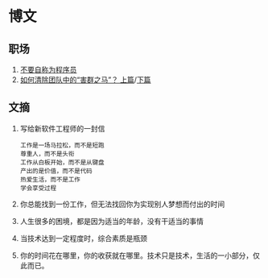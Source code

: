 # 博文

## 职场

1. [不要自称为程序员](http://www.ruanyifeng.com/blog/2011/10/dont_call_yourself_a_programmer.html)
2. [如何清除团队中的“害群之马”？ 上篇](https://github.com/chencl1986/Blog/issues/57)/[下篇](https://github.com/chencl1986/Blog/issues/58)

## 文摘

1. 写给新软件工程师的一封信

   ```
   工作是一场马拉松，而不是短跑
   尊重人，而不是头衔
   工作从白板开始，而不是从键盘
   产出的是价值，而不是代码
   热爱生活，而不是工作
   学会享受过程
   ```

2. 你总能找到一份工作，但无法找回你为实现别人梦想而付出的时间
3. 人生很多的困境，都是因为适当的年龄，没有干适当的事情
4. 当技术达到一定程度时，综合素质是瓶颈
5. 你的时间花在哪里，你的收获就在哪里。技术只是技术，生活的一小部分，仅此而已。
